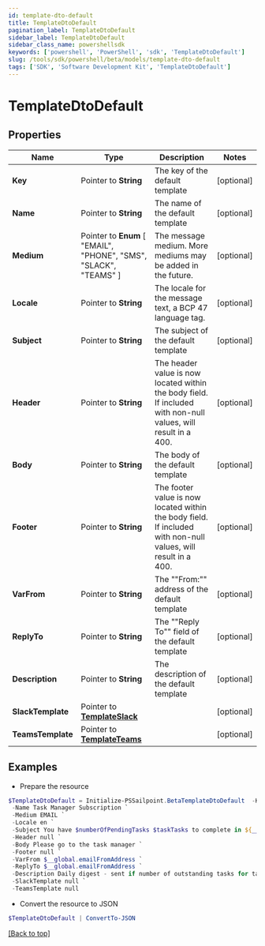 ```yaml
---
id: template-dto-default
title: TemplateDtoDefault
pagination_label: TemplateDtoDefault
sidebar_label: TemplateDtoDefault
sidebar_class_name: powershellsdk
keywords: ['powershell', 'PowerShell', 'sdk', 'TemplateDtoDefault'] 
slug: /tools/sdk/powershell/beta/models/template-dto-default
tags: ['SDK', 'Software Development Kit', 'TemplateDtoDefault']
---
```



# TemplateDtoDefault

## Properties

Name | Type | Description | Notes
------------ | ------------- | ------------- | -------------
**Key** |  Pointer to **String** | The key of the default template | [optional] 
**Name** |  Pointer to **String** | The name of the default template | [optional] 
**Medium** |  Pointer to  **Enum** [  "EMAIL",    "PHONE",    "SMS",    "SLACK",    "TEAMS" ] | The message medium. More mediums may be added in the future. | [optional] 
**Locale** |  Pointer to **String** | The locale for the message text, a BCP 47 language tag. | [optional] 
**Subject** |  Pointer to **String** | The subject of the default template | [optional] 
**Header** |  Pointer to **String** | The header value is now located within the body field. If included with non-null values, will result in a 400. | [optional] 
**Body** |  Pointer to **String** | The body of the default template | [optional] 
**Footer** |  Pointer to **String** | The footer value is now located within the body field. If included with non-null values, will result in a 400. | [optional] 
**VarFrom** |  Pointer to **String** | The ""From:"" address of the default template | [optional] 
**ReplyTo** |  Pointer to **String** | The ""Reply To"" field of the default template | [optional] 
**Description** |  Pointer to **String** | The description of the default template | [optional] 
**SlackTemplate** |  Pointer to [**TemplateSlack**](template-slack) |  | [optional] 
**TeamsTemplate** |  Pointer to [**TemplateTeams**](template-teams) |  | [optional] 

## Examples

- Prepare the resource
```powershell
$TemplateDtoDefault = Initialize-PSSailpoint.BetaTemplateDtoDefault  -Key cloud_manual_work_item_summary `
 -Name Task Manager Subscription `
 -Medium EMAIL `
 -Locale en `
 -Subject You have $numberOfPendingTasks $taskTasks to complete in ${__global.productName}. `
 -Header null `
 -Body Please go to the task manager `
 -Footer null `
 -VarFrom $__global.emailFromAddress `
 -ReplyTo $__global.emailFromAddress `
 -Description Daily digest - sent if number of outstanding tasks for task owner &gt; 0 `
 -SlackTemplate null `
 -TeamsTemplate null
```

- Convert the resource to JSON
```powershell
$TemplateDtoDefault | ConvertTo-JSON
```


[[Back to top]](#) 

